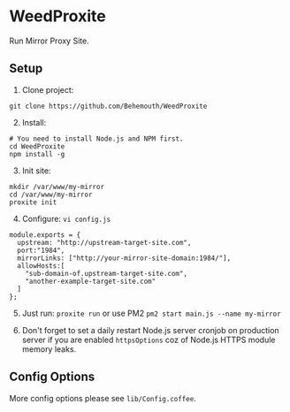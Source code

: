 # WeedProxite
Run Mirror Proxy Site.

## Setup

1. Clone project:

  ```
  git clone https://github.com/Behemouth/WeedProxite
  ```
2. Install:
  ```
  # You need to install Node.js and NPM first.
  cd WeedProxite
  npm install -g
  ```

3. Init site:
  ```
  mkdir /var/www/my-mirror
  cd /var/www/my-mirror
  proxite init
  ```
4. Configure: `vi config.js`
  ```
  module.exports = {
    upstream: "http://upstream-target-site.com",
    port:"1984",
    mirrorLinks: ["http://your-mirror-site-domain:1984/"],
    allowHosts:[
      "sub-domain-of.upstream-target-site.com",
      "another-example-target-site.com"
    ]
  };
  ```

5. Just run: `proxite run` or use PM2 `pm2 start main.js --name my-mirror`

6. Don't forget to set a daily restart Node.js server cronjob on production server if you are enabled `httpsOptions` coz of Node.js HTTPS module memory leaks.

## Config Options

More config options please see `lib/Config.coffee`.
